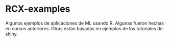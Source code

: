 # RCX-examples

Algunos ejemplos de aplicaciones de ML usando R.
Algunas fueron hechas en cursos anteriores.
Otras están basadas en ejemplos de los tutoriales de shiny.

